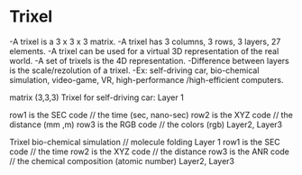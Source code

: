 # Trixel
 -A trixel is a 3 x 3 x 3 matrix. 
 -A trixel has 3 columns, 3 rows, 3 layers, 27 elements. 
 -A trixel can be used for a virtual 3D representation of the real world.
 -A set of trixels is the 4D representation.
 -Difference between layers is the scale/rezolution of a trixel.
 -Ex: self-driving car, bio-chemical simulation, video-game, VR, high-performance /high-efficient computers.
 
 
 
 matrix (3,3,3)
Trixel for self-driving car:
 Layer 1

row1 is the SEC code // the time (sec, nano-sec)
row2 is the XYZ code // the distance (mm ,m)
row3 is the RGB code // the colors   (rgb)
Layer2, Layer3 

 Trixel bio-chemical simulation // molecule folding
 Layer 1
row1 is the SEC code // the time
row2 is the XYZ code // the distance
row3 is the ANR code // the chemical composition (atomic number)
Layer2, Layer3 
